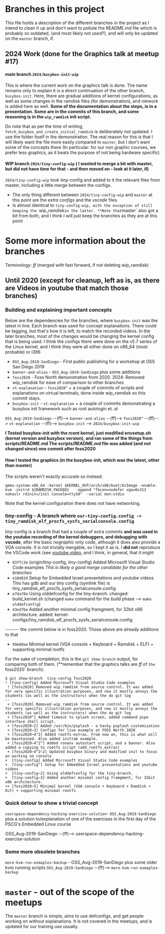 # Branches in this project

This file holds a description of the different branches in the project as I intend to clean it up and don't want to pollute the README.md file which is probably so outdated,
(and most likely not used?), and will only be updated on the `master` branch, if.


## 2024 Work (done for the Graphics talk at meetup #17)

#### main branch `2024/busybox-init-wip`
This is where the current work on the graphics talk is done. The name remains only to explain it is a direct continuation of the other branch, `busybox-init`.
Here, there are gradual additions of kernel configurations, as well as some changes in the ramdisk files (for demonstration), and network is added here as well.
**Some of the documentation about the steps, is in a presentation. Some are in the commits of this branch, and some reasoning is in the `wip_ramdisk` init script.**

Do note that as per the time of writing, `fetch_busybox_and_create_initial_ramdisk` is deliberately not updated. I use the folder itself in the demonstration.
The real reason for this is that I will likely want the file more easily compared to `master`, but I don't want some of the concepts there (In particular: for our non graphic courses, we prefer less graphics, as it beats the purpose of not being hardware specific)


#### WIP branch `2024/tiny-config-wip` ( I wanted to merge a bit with master, but did not have time for that - and then moved on - look at it later, if)
`2024/tiny-config-wip`  took tiny-config and added to it the relevant files from master, including a little merge between the configs. 
- The only thing different between `2024/tiny-config-wip` and `master` at this point are the *extra configs*  and the *vscode* files. 
- Is almost identical to `tiny-config-wip, with the exception of still keeping the `wip_ramdisk` in the latter.
**Note that `master` also got a bit from both, and I think I will just keep the branches as they are at this point

# Some more information about the branches
Terminology: _ff_ (merged with fast forward, if not deleting wip_ramdisk)

## Until 2020 (except for cleanup, left as is, as there are Videos in youtube that match those branches)

### Building and explaining important concepts
Below are the dependencies for the branches, where `busybox-init` was the latest in line. Each branch was used for concept explanations. There could be tagging,
but that's how it is left, to match the recorded videos. In the later branches, most of the changes would be changing the kernel config that is being used.
I think the configs there were done on the v5.7 series of the Linux kernel, and I think they were all either done on x86_64 (most probable) or i386
- `OSS_Aug-2019-SanDiego` - First public publishing for a workshop at OSS San Diego 2019
- `banner-and-alias` - `OSS_Aug-2019-SanDiego` plus some additions
- `foss2020` - Foss North demonstration from 2020. 2024: Removed wip_ramdisk for ease of comparison to other branches
- `vt-explanation` - `foss2020^` + a couple of commits of scripts and explanations on virtual terminals, done inside wip_ramdisk so this commit stays.
- `busybox-init` - `vt-explanation` + a couple of commits demonstrating a busybox init framework such as root autologin et. al

`OSS_Aug-2019-SanDiego` --(ff)--> `banner-and-alias` --(ff)--> `foss2020^` --(ff)--> `vt-explanation` --(ff)--> `busybox-init` --> `2024/busybox-init-wip`


**I Tested busybox-init with the rcent kernel, just modified envsetup.sh (kernel version and busybox version), and ran some of the things from scripts/README.md
  The scripts/README.md file was added (and not changed since) one commit after foss2020**

#### How I tested the graphics (in the busybox-init, which was the latest, other than master)
The scripts weren't exactly accurate so instead:
```
qemu-system-x86_64 -kernel $KERNEL_OUT/arch/x86/boot/bzImage -enable-kvm -initrd ${RAMDISK_PACKED}   -append "fbcon=nodefer vga=0x312  nokaslr rdinit=/init console=ttyS0"  -serial mon:stdio
```

Note that the kernel configuration there does not have networking.


### tiny-config - A branch where `our-tiny-config.config -> tiny_ramdisk_elf_procfs_sysfs_serialconsole.config`
tiny-config is a branch that had a couple of extra commits **and was used in the youtube recording of the kernel debuggers, and debugging with vscode**, after the basic *nographic* only code, although it does also provide a VGA console.
It is not trivially mergable, so I kept it as is. I **did not** reproduce the VSCode work (see [youtube video](https://www.youtube.com/watch?v=dXhm3Kdnnbg&list=PLBaH8x4hthVysdRTOlg2_8hL6CWCnN5l-&index=27]), and I think, in general, that it might 
- `83ffc3e` (origin/tiny-config, tiny-config) Added Microsoft Visual Studio Code examples *This is likely a good merge candidate for the other branches*
- `e10d819` Setup for Embedded Israel presentations and youtube videos
    This has gdb and our tiny config (symlink file) is  tiny_ramdisk_elf_procfs_sysfs_serialconsole.config
- `e74a78e` Using olddefconfig for the tiny-branch.
    changed: build_kernel.sh  (changed `make` command for the build phase --> `make olddefconfig`)
- `43ed7be` Added another minimal config framgment, for 32bit x86 architecture.
    added: kernel-configs/tiny_ramdisk_elf_procfs_sysfs_serialconsole.config

------- the commit below is in foss2020. Those above are already additions to that
- `99e80ae` Minimal kernel (VGA console + Keyboard + Ramdisk + ELF) + supporting minimal rootfs

For the sake of completion, this is the `git show branch` output, for comparing both of them. (**remember that the graphics talks are *ff* of `the `foss2020` branch):
```
$ git show-branch  tiny-config foss2020 
! [tiny-config] Added Microsoft Visual Studio Code examples
 ! [foss2020] Removed wip_ramdisk from source control. It was added for very specific illustration purposes, and now it mostly annoys the students (as well as the instructors) when the do git log
--
 + [foss2020] Removed wip_ramdisk from source control. It was added for very specific illustration purposes, and now it mostly annoys the students (as well as the instructors) when the do git log
 + [foss2020^] Added timeout to splash screen, added command pipe interface shell script.
 + [foss2020~2] Added /usr/bin/psplash - a hacky psplash customization
 + [foss2020~3] Configs for live example at FOSS North 2020
 + [foss2020~4^2] Added rootfs-extras. From now on, this is what will be maintained. Also added inittab example.
 + [foss2020~4^2^] Added ronenv autostart script, and a banner. Also added a copying to rootfs script (add_rootfs_extras)
 + [foss2020~4^2~2] Updated busybox binary and modified init to focus on working on console
+  [tiny-config] Added Microsoft Visual Studio Code examples
+  [tiny-config^] Setup for Embedded Israel presentations and youtube videos
+  [tiny-config~2] Using olddefconfig for the tiny-branch.
+  [tiny-config~3] Added another minimal config framgment, for 32bit x86 architecture.
++ [foss2020~5] Minimal kernel (VGA console + Keyboard + Ramdisk + ELF) + supporting minimal rootfs

```


### Quick detour to show a trivial concept
`userspace-dependency-hacking-exercise-solution`- `OSS_Aug-2019-SanDiego` plus a solution to/explanation of one of the exercises in the first day of the PSCG's Embedded Linux course

OSS_Aug-2019-SanDiego --(ff)--> userspace-dependency-hacking-exercise-solution



### Some more obsolete branches
`more-kvm-run-exmaples-backup` - OSS_Aug-2019-SanDiego plus some older kvm running scripts
`OSS_Aug-2019-SanDiego` --(ff)-->  `more-kvm-run-exmaples-backup`


# `master` - out of the scope of the meetups
The `master` branch is simple, aims to use defconfigs, and get people working on without explanations. 
It is not covered in the meetups, and is updated for our training use usually.
